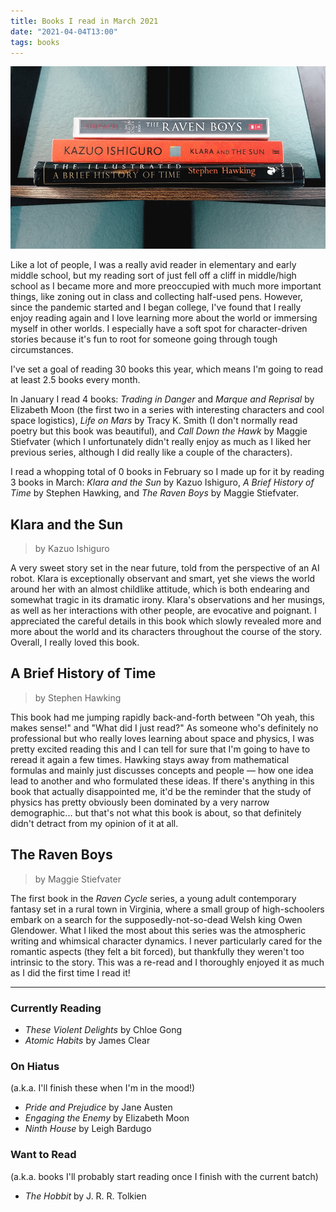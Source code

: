 ```yaml
---
title: Books I read in March 2021
date: "2021-04-04T13:00"
tags: books
---
```


![books](bookssmall.png)

Like a lot of people, I was a really avid reader in elementary and early middle school, but my 
reading sort of just fell off a cliff in middle/high school as I became more and more 
preoccupied with much more important things, like zoning out in class and collecting half-used pens. 
However, since the  pandemic started and I began college, I've found that I really enjoy reading again and I love 
learning more about the world or immersing myself in other worlds. I especially have a soft spot for
character-driven stories because it's fun to root for someone going through tough circumstances.

I've set a goal of reading 30 books this year, which means I'm going to read at least 2.5 books
every month. 

In January I read 4 books: *Trading in Danger* and *Marque and Reprisal* by 
Elizabeth Moon (the first two in a series with interesting characters and cool space logistics), 
*Life on Mars* by Tracy K. Smith (I don't normally read poetry but this book was beautiful), and 
*Call Down the Hawk* by Maggie Stiefvater (which I unfortunately didn't really enjoy as much as 
I liked her previous series, although I did really like a couple of the characters). 

I read a whopping total of 0 books in February so I made up for it by reading 3 books in March: 
*Klara and the Sun* by Kazuo Ishiguro, *A Brief History of Time* by Stephen Hawking, and *The
Raven Boys* by Maggie Stiefvater.


## Klara and the Sun
> by Kazuo Ishiguro

A very sweet story set in the near future, told from the perspective of an AI robot. 
Klara is exceptionally observant and smart, yet she views the world around her with an almost childlike 
attitude, which is both endearing and somewhat tragic in its dramatic irony. Klara's observations 
and her musings, as well as her interactions with other people, are evocative and poignant.
I appreciated the careful details in this book which slowly revealed more and more about the world 
and its characters throughout the course of the story. Overall, I really loved this book.


## A Brief History of Time
> by Stephen Hawking

This book had me jumping rapidly back-and-forth between "Oh yeah, this makes sense!" and "What
did I just read?" As someone who's definitely no professional but who really loves learning 
about space and physics, I was pretty excited reading this and I can tell for sure that I'm going 
to have to reread it again a few times. Hawking stays away from mathematical formulas and mainly
just discusses concepts and people — how one idea lead to another and who formulated these ideas.
If there's anything in this book that actually disappointed me, it'd be the reminder that the 
study of physics has pretty obviously been dominated by a very narrow demographic... but that's
not what this book is about, so that definitely didn't detract from my opinion of it at all.


## The Raven Boys
> by Maggie Stiefvater

The first book in the *Raven Cycle* series, a young adult contemporary fantasy set in a rural 
town in Virginia, where a small group of high-schoolers embark on a search for the 
supposedly-not-so-dead Welsh king Owen Glendower. What I liked the most about this series was
the atmospheric writing and whimsical character dynamics. I never particularly cared for the
romantic aspects (they felt a bit forced), but thankfully they weren't too intrinsic to the story.
This was a re-read and I thoroughly enjoyed it as much as I did the first time I read it! 

---
### Currently Reading
- *These Violent Delights* by Chloe Gong
- *Atomic Habits* by James Clear

### On Hiatus
(a.k.a. I'll finish these when I'm in the mood!)
- *Pride and Prejudice* by Jane Austen
- *Engaging the Enemy* by Elizabeth Moon
- *Ninth House* by Leigh Bardugo

### Want to Read
(a.k.a. books I'll probably start reading once I finish with the current batch)
- *The Hobbit* by J. R. R. Tolkien

